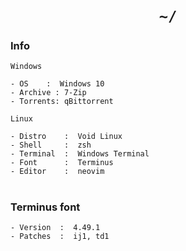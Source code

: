 <h1 align="center"><code>~/</code></h1>

### Info

`Windows`

```
- OS    :  Windows 10
- Archive : 7-Zip
- Torrents: qBittorrent
```

`Linux`

```
- Distro    :  Void Linux
- Shell     :  zsh
- Terminal  :  Windows Terminal
- Font      :  Terminus
- Editor    :  neovim
```

<h1/>

### Terminus font

```
- Version  :  4.49.1
- Patches  :  ij1, td1
```
